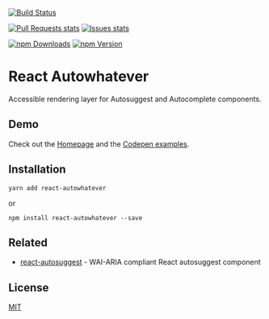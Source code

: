 [![Build Status](https://img.shields.io/codeship/6c79f8c0-2565-0133-4af8-72f090cba113/master.svg?style=flat-square)](https://codeship.com/projects/96953)

[![Pull Requests stats](https://img.shields.io/issuestats/p/long/github/moroshko/react-autowhatever.svg?style=flat-square)](http://issuestats.com/github/moroshko/react-autowhatever)
[![Issues stats](https://img.shields.io/issuestats/i/long/github/moroshko/react-autowhatever.svg?style=flat-square)](http://issuestats.com/github/moroshko/react-autowhatever)

[![npm Downloads](https://img.shields.io/npm/dm/react-autowhatever.svg?style=flat-square)](https://npmjs.org/package/react-autowhatever)
[![npm Version](https://img.shields.io/npm/v/react-autowhatever.svg?style=flat-square)](https://npmjs.org/package/react-autowhatever)

# React Autowhatever

Accessible rendering layer for Autosuggest and Autocomplete components.

## Demo

Check out the [Homepage](http://react-autowhatever.js.org) and the [Codepen examples](http://codepen.io/collection/nmZqgW).

## Installation

```shell
yarn add react-autowhatever
```

or

```shell
npm install react-autowhatever --save
```

## Related

* [react-autosuggest](https://github.com/moroshko/react-autosuggest) - WAI-ARIA compliant React autosuggest component

## License

[MIT](http://moroshko.mit-license.org)

